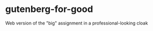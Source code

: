 gutenberg-for-good
==================

Web version of the "big" assignment in a professional-looking cloak

